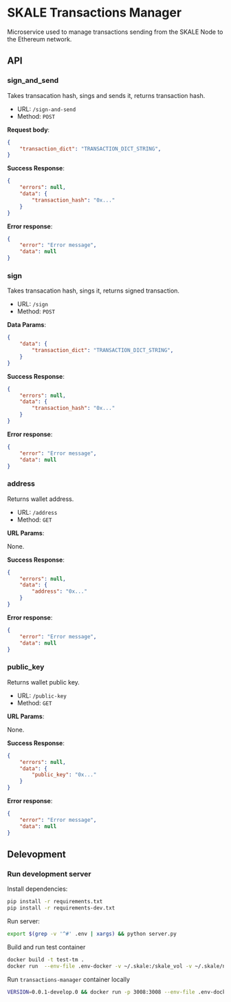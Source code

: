 # SKALE Transactions Manager

Microservice used to manage transactions sending from the SKALE Node to the Ethereum network.

## API

### sign_and_send

Takes transacation hash, sings and sends it, returns transaction hash.

- URL: `/sign-and-send`
- Method: `POST`

**Request body**:

```json
{
    "transaction_dict": "TRANSACTION_DICT_STRING",
}
```

**Success Response**:

```json
{
    "errors": null,
    "data": {
        "transaction_hash": "0x..."
    }
}
```

**Error response**:

```json
{
    "error": "Error message",
    "data": null
}
```

### sign

Takes transacation hash, sings it, returns signed transaction.

- URL: `/sign`
- Method: `POST`

**Data Params**:

```json
{
    "data": {
        "transaction_dict": "TRANSACTION_DICT_STRING",
    }
}
```

**Success Response**:

```json
{
    "errors": null,
    "data": {
        "transaction_hash": "0x..."
    }
}
```

**Error response**:

```json
{
    "error": "Error message",
    "data": null
}
```

### address

Returns wallet address.

- URL: `/address`
- Method: `GET`

**URL Params**:

None.

**Success Response**:

```json
{
    "errors": null,
    "data": {
        "address": "0x..."
    }
}
```

**Error response**:

```json
{
    "error": "Error message",
    "data": null
}
```

### public_key

Returns wallet public key.

- URL: `/public-key`
- Method: `GET`

**URL Params**:

None.

**Success Response**:

```json
{
    "errors": null,
    "data": {
        "public_key": "0x..."
    }
}
```

**Error response**:

```json
{
    "error": "Error message",
    "data": null
}
```



## Delevopment

### Run development server

Install dependencies:

```bash
pip install -r requirements.txt
pip install -r requirements-dev.txt
```

Run server:

```bash
export $(grep -v '^#' .env | xargs) && python server.py
```

Build and run test container

```bash
docker build -t test-tm .
docker run  --env-file .env-docker -v ~/.skale:/skale_vol -v ~/.skale/node_data:/skale_node_data test-tm
```

Run `transactions-manager` container locally

```bash
VERSION=0.0.1-develop.0 && docker run -p 3008:3008 --env-file .env-docker -v ~/.skale:/skale_vol -v ~/.skale/node_data:/skale_node_data skalelabshub/transactions-manager:$VERSION
```
